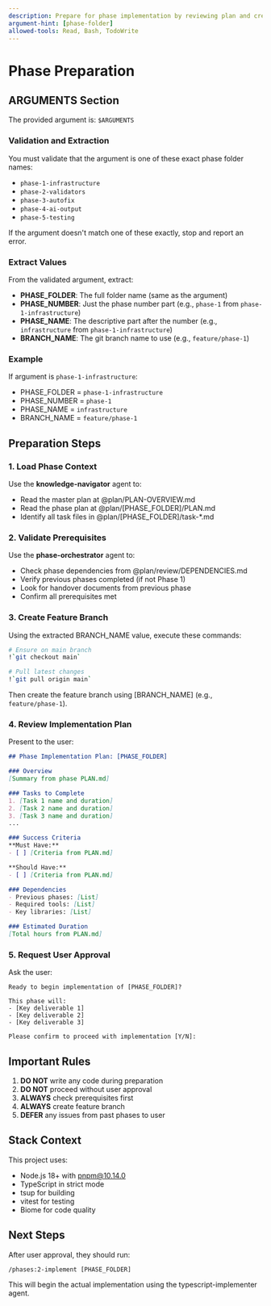 ```yaml
---
description: Prepare for phase implementation by reviewing plan and creating feature branch
argument-hint: [phase-folder]
allowed-tools: Read, Bash, TodoWrite
---
```


# Phase Preparation

## ARGUMENTS Section

The provided argument is: `$ARGUMENTS`

### Validation and Extraction
You must validate that the argument is one of these exact phase folder names:
- `phase-1-infrastructure`
- `phase-2-validators`
- `phase-3-autofix`
- `phase-4-ai-output`
- `phase-5-testing`

If the argument doesn't match one of these exactly, stop and report an error.

### Extract Values
From the validated argument, extract:
- **PHASE_FOLDER**: The full folder name (same as the argument)
- **PHASE_NUMBER**: Just the phase number part (e.g., `phase-1` from `phase-1-infrastructure`)
- **PHASE_NAME**: The descriptive part after the number (e.g., `infrastructure` from `phase-1-infrastructure`)
- **BRANCH_NAME**: The git branch name to use (e.g., `feature/phase-1`)

### Example
If argument is `phase-1-infrastructure`:
- PHASE_FOLDER = `phase-1-infrastructure`
- PHASE_NUMBER = `phase-1`
- PHASE_NAME = `infrastructure`
- BRANCH_NAME = `feature/phase-1`

## Preparation Steps

### 1. Load Phase Context

Use the **knowledge-navigator** agent to:
- Read the master plan at @plan/PLAN-OVERVIEW.md
- Read the phase plan at @plan/[PHASE_FOLDER]/PLAN.md
- Identify all task files in @plan/[PHASE_FOLDER]/task-*.md

### 2. Validate Prerequisites

Use the **phase-orchestrator** agent to:
- Check phase dependencies from @plan/review/DEPENDENCIES.md
- Verify previous phases completed (if not Phase 1)
- Look for handover documents from previous phase
- Confirm all prerequisites met

### 3. Create Feature Branch

Using the extracted BRANCH_NAME value, execute these commands:
```bash
# Ensure on main branch
!`git checkout main`

# Pull latest changes
!`git pull origin main`
```

Then create the feature branch using [BRANCH_NAME] (e.g., `feature/phase-1`).

### 4. Review Implementation Plan

Present to the user:

```markdown
## Phase Implementation Plan: [PHASE_FOLDER]

### Overview
[Summary from phase PLAN.md]

### Tasks to Complete
1. [Task 1 name and duration]
2. [Task 2 name and duration]
3. [Task 3 name and duration]
...

### Success Criteria
**Must Have:**
- [ ] [Criteria from PLAN.md]

**Should Have:**
- [ ] [Criteria from PLAN.md]

### Dependencies
- Previous phases: [List]
- Required tools: [List]
- Key libraries: [List]

### Estimated Duration
[Total hours from PLAN.md]
```

### 5. Request User Approval

Ask the user:
```
Ready to begin implementation of [PHASE_FOLDER]?

This phase will:
- [Key deliverable 1]
- [Key deliverable 2]
- [Key deliverable 3]

Please confirm to proceed with implementation [Y/N]:
```

## Important Rules

1. **DO NOT** write any code during preparation
2. **DO NOT** proceed without user approval
3. **ALWAYS** check prerequisites first
4. **ALWAYS** create feature branch
5. **DEFER** any issues from past phases to user

## Stack Context

This project uses:
- Node.js 18+ with pnpm@10.14.0
- TypeScript in strict mode
- tsup for building
- vitest for testing
- Biome for code quality

## Next Steps

After user approval, they should run:
```
/phases:2-implement [PHASE_FOLDER]
```

This will begin the actual implementation using the typescript-implementer agent.